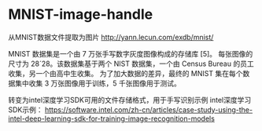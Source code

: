 # MNIST-image-handle
从MNIST数据文件提取为图片
http://yann.lecun.com/exdb/mnist/

MNIST 数据集是一个由 7 万张手写数字灰度图像构成的存储库 [5]。
每张图像的尺寸为 28´28。该数据集基于两个 NIST 数据集，一个由 Census Bureau 的员工收集，另一个由高中生收集。
为了加大数据的差异，最终的 MNIST 集在每个数据集中收集 3 万张图像用于训练，5 千张图像用于测试。

转变为intel深度学习SDK可用的文件存储格式，用于手写识别示例
intel深度学习SDK示例：
https://software.intel.com/zh-cn/articles/case-study-using-the-intel-deep-learning-sdk-for-training-image-recognition-models
